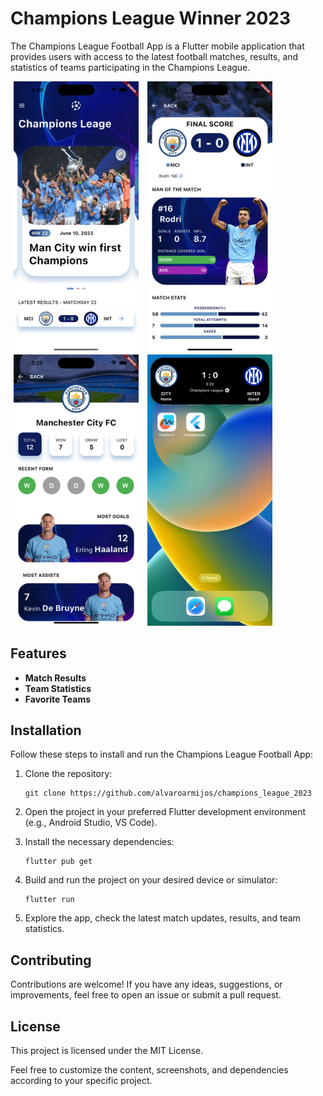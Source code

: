 # Champions League Winner 2023

The Champions League Football App is a Flutter mobile application that provides users with access to the latest football matches, results, and statistics of teams participating in the Champions League.

<p>
    <img src="./docs/app1.png" width="200"/ hspace="5"> 
    <img src="./docs/app2.png" width="200"/ hspace="5">
   <img src="./docs/app3.png" width="200"/ hspace="5">
   <img src="./docs/app4.png" width="200"/ hspace="5">
</p>

## Features

- **Match Results**
- **Team Statistics** 
- **Favorite Teams** 


## Installation

Follow these steps to install and run the Champions League Football App:

1. Clone the repository:

   ```shell
   git clone https://github.com/alvaroarmijos/champions_league_2023
   
2. Open the project in your preferred Flutter development environment (e.g., Android Studio, VS Code).

3. Install the necessary dependencies:

    ```shell
    flutter pub get

4. Build and run the project on your desired device or simulator:

    ```shell
    flutter run

5. Explore the app, check the latest match updates, results, and team statistics.


## Contributing
Contributions are welcome! If you have any ideas, suggestions, or improvements, feel free to open an issue or submit a pull request.

## License
This project is licensed under the MIT License.

Feel free to customize the content, screenshots, and dependencies according to your specific project.





